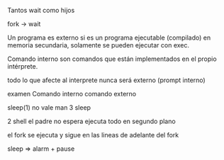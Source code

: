 
Tantos wait como hijos

fork -> wait

Un programa es externo si es un programa ejecutable (compilado) en memoria secundaria, solamente se pueden ejecutar con exec.

Comando interno son comandos que están implementados en el propio intérprete.

todo lo que afecte al interprete nunca será externo (prompt interno)

examen
Comando interno comando externo

sleep(1) no vale
man 3 sleep 


2 shell el padre no espera ejecuta todo en segundo plano

el fork se ejecuta y sigue en las lineas de adelante del fork

sleep => alarm + pause




